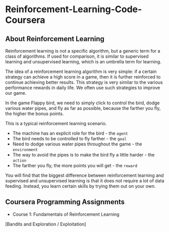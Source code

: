 # Reinforcement-Learning-Code-Coursera
## About Reinforcement Learning
Reinforcement learning is not a specific algorithm, but a generic term for a class of algorithms. If used for comparison, it is similar to supervised learning and unsupervised learning, which is an umbrella term for learning.

The idea of a reinforcement learning algorithm is very simple: if a certain strategy can achieve a high score in a game, then it is further reinforced to continue achieving better results. This strategy is very similar to the various performance rewards in daily life. We often use such strategies to improve our game.

In the game Flappy bird, we need to simply click to control the bird, dodge various water pipes, and fly as far as possible, because the farther you fly, the higher the bonus points.

This is a typical reinforcement learning scenario.

* The machine has an explicit role for the bird - the `agent`
* The bird needs to be controlled to fly farther - the `goal`
* Need to dodge various water pipes throughout the game - the `environment`
* The way to avoid the pipes is to make the bird fly a little harder - the `action`
* The farther you fly, the more points you will get - the `reward`

You will find that the biggest difference between reinforcement learning and supervised and unsupervised learning is that it does not require a lot of data feeding. Instead, you learn certain skills by trying them out on your own.

## Coursera Programming Assignments
* Course 1: Fundamentals of Reinforcement Learning

[Bandits and Exploration / Exploitation]
